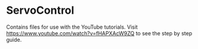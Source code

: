 # ServoControl
Contains files for use with the YouTube tutorials.
Visit https://www.youtube.com/watch?v=fHAPXAcW9ZQ to see the step by step guide.
